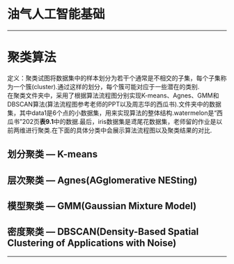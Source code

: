 # 油气人工智能基础<br />
---
# 聚类算法
定义：聚类试图将数据集中的样本划分为若干个通常是不相交的子集，每个子集称为一个簇(cluster).通过这样的划分，每个簇可能对应于一些潜在的类别.<br />在聚类文件夹中，采用了根据算法流程图分别实现K-means、Agnes、GMM和DBSCAN算法(算法流程图参考老师的PPT以及周志华的西瓜书).文件夹中的数据集，其中data1是6个点的小数据集，用来实现算法的整体结构.watermelon是“西瓜书”202页**表9.1**中的数据.最后，iris数据集是鸢尾花数据集，老师留的作业是以前两维进行聚类.在下面的具体分类中会展示算法流程图以及聚类结果的对比.
## 划分聚类 — K-means<br />
## 层次聚类 — Agnes(AGglomerative NESting)<br />
## 模型聚类 — GMM(Gaussian Mixture Model)<br />
## 密度聚类 — DBSCAN(Density-Based Spatial Clustering of Applications with Noise)<br />
---
